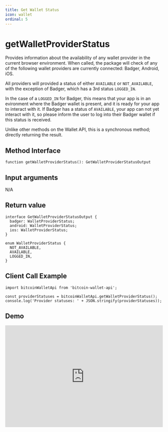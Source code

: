 ```yaml
---
title: Get Wallet Status
icon: wallet
ordinal: 5
---
```


# getWalletProviderStatus

Provides information about the availability of any wallet provider in the current browser environment. When called, the package will check of any of the following wallet providers are currently connected: Badger, Android, iOS.

All providers will provided a status of either `AVAILABLE` or `NOT_AVAILABLE`, with the exception of Badger, which has a 3rd status `LOGGED_IN`.

In the case of a `LOGGED_IN` for Badger, this means that your app is in an evironment where the Badger wallet is present, and it is ready for your app to interact with it. If Badger has a status of `AVAILABLE`, your app can not yet interact with it, so please inform the user to log into their Badger wallet if this status is received.

Unlike other methods on the Wallet API, this is a synchronous method; directly returning the result.

## Method Interface

```
function getWalletProviderStatus(): GetWalletProviderStatusOutput
```

## Input arguments

N/A

## Return value

```
interface GetWalletProviderStatusOutput {
  badger: WalletProviderStatus;
  android: WalletProviderStatus;
  ios: WalletProviderStatus;
}

enum WalletProviderStatus {
  NOT_AVAILABLE,
  AVAILABLE,
  LOGGED_IN,
}
```

## Client Call Example

```
import bitcoinWalletApi from 'bitcoin-wallet-api';

const providerStatuses = bitcoinWalletApi.getWalletProviderStatus();
console.log('Provider statuses: ' + JSON.stringify(providerStatuses));
```

## Demo

<iframe height="325" style="width: 100%;" scrolling="no" title="Bitcoin Wallet API - getAdgetWalletProviderStatus" src="https://codepen.io/nickfujita/embed/PoqjdRW?height=265&theme-id=dark&default-tab=js,result" frameborder="no" allowtransparency="true" allowfullscreen="true">
</iframe>
